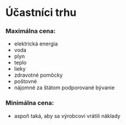 # Účastníci trhu

### Maximálna cena:
- elektrická energia
- voda
- plyn
- teplo
- lieky
- zdravotné pomôcky
- poštovné
- nájomné za štátom podporované bývanie

### Minimálna cena:
- aspoň taká, aby sa výrobcovi vrátili náklady
